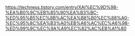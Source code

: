https://techness.tistory.com/entry/XAI%EC%9D%98-%EA%B0%9C%EB%85%90%EA%B3%BC-%ED%95%B5%EC%8B%AC%EA%B8%B0%EC%88%A0-%EC%95%8C%EA%B3%A0%EB%A6%AC%EC%A6%98-%ED%99%9C%EC%9A%A9%EC%82%AC%EB%A1%80